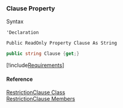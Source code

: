 ﻿### Clause Property

Syntax

```vbnet
'Declaration

Public ReadOnly Property Clause As String
```

```csharp
public string Clause {get;}
```

[!include[Requirements](../partials/requirements.md)]

#### Reference

[RestrictionClause Class](fcSDK~FChoice.Foundation.Clarify.Schema.RestrictionClause.md)  
[RestrictionClause Members](fcSDK~FChoice.Foundation.Clarify.Schema.RestrictionClause_members.md)